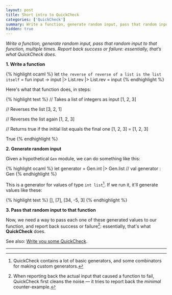 ```yaml
---
layout: post
title: Short intro to QuickCheck
categories: ['QuickCheck']
summary: Write a function, generate random input, pass that random input to that function multiple times. Report back success or failure. Essentially, that’s QuickCheck.
hidden: true
---
```


*Write a function, generate random input, pass that random input to that function, multiple times. Report back success or failure: essentially, that’s what QuickCheck does.*

**1. Write a function**

<!-- Until rouge highlights F# syntax, use OCaml -->
{% highlight ocaml %}
let ``the reverse of reverse of a list is the list itself`` =
    fun input -> input |> List.rev |> List.rev = input
{% endhighlight %}

Here's what that function does, in steps:

{% highlight text %}
// Takes a list of integers as input
[1, 2, 3]

// Reverses the list
[3, 2, 1]

// Reverses the list again
[1, 2, 3]

// Returns true if the initial list equals the final one
[1, 2, 3] = [1, 2, 3]

True
{% endhighlight %}

**2. Generate random input**

Given a hypothetical `Gen` module, we can do something like this:

<!-- Until rouge highlights F# syntax, use OCaml -->
{% highlight ocaml %}
let generator = Gen.int |> Gen.list
// val generator : Gen<int list>
{% endhighlight %}

This is a generator for values of type `int list`[^1]. If we run it, it'll generate values like these:

{% highlight text %}
[], [7], [34, -5, 3]
{% endhighlight %}

**3. Pass that random input to that function**


Now, we need a way to pass each one of these generated values to our function, and report back success or failure[^2]: essentially, that's what **QuickCheck** does.

See also: [Write you some QuickCheck](/2016/02/08/write-you-some-quickcheck/).

---

[^1]: QuickCheck contains a lot of basic generators, and some combinators for making custom generators.

[^2]: When reporting back the actual input that caused a function to fail, QuickCheck first cleans the noise — it tries to report back the *minimal* counter-example.

